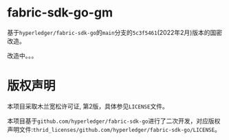 fabric-sdk-go-gm
========================

基于`hyperledger/fabric-sdk-go`的`main`分支的`5c3f5461`(2022年2月)版本的国密改造。

改造中。。。

# 版权声明
本项目采取木兰宽松许可证, 第2版，具体参见`LICENSE`文件。

本项目基于`github.com/hyperledger/fabric-sdk-go`进行了二次开发，对应版权声明文件:`thrid_licenses/github.com/hyperledger/fabric-sdk-go/LICENSE`。